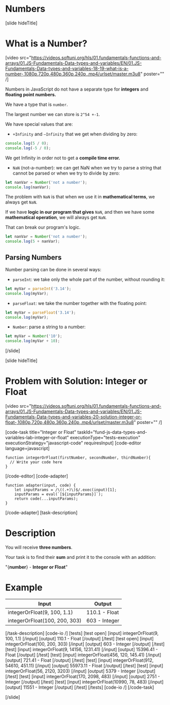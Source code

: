 # Numbers

[slide hideTitle]
# What is a Number?

[video src="https://videos.softuni.org/hls/01.fundamentals-functions-and-arrays/01.JS-Fundamentals-Data-types-and-variables/EN/01.JS-Fundamentals-Data-types-and-variables-18-19-what-is-a-number-,1080p,720p,480p,360p,240p,.mp4/urlset/master.m3u8" poster="" /]

Numbers in JavaScript do not have a separate type for **integers** and **floating point numbers.**

We have a type that is `number`.

The largest number we can store is `2^54 +-1`.

We have special values that are:

- `+Infinity` and `–Infinity` that we get when dividing by zero:

``` js live
console.log(5 / 0);
console.log(-5 / 0);
```

We get Infinity in order not to get a **compile time error.**


- `NaN` (not-a-number):  we can get NaN when we try to parse a string that cannot be parsed or when we try to divide by zero:


``` js live
let nanVar = Number('not a number');
console.log(nanVar);
```

The problem with `NaN` is that when we use it in **mathematical terms**, we always get `NaN`. 

If we have **logic in our program that gives** `NaN`, and then we have some **mathematical operation**, we will always get `NaN`. 

That can break our program's logic.

``` js live
let nanVar = Number('not a number');
console.log(5 + nanVar);
```

## Parsing Numbers

Number parsing can be done in several ways:

- `parseInt`: we take only the whole part of the number, without rounding it:

``` js live
let myVar = parseInt('3.14');
console.log(myVar);
```

- `parseFloat`: we take the number together with the floating point:

``` js live
let myVar = parseFloat('3.14');
console.log(myVar);
```

- `Number`: parse a string to a number:

``` js live
let myVar = Number('10');
console.log(myVar + 10);
```
[/slide]

[slide hideTitle]
# Problem with Solution: Integer or Float

[video src="https://videos.softuni.org/hls/01.fundamentals-functions-and-arrays/01.JS-Fundamentals-Data-types-and-variables/EN/01.JS-Fundamentals-Data-types-and-variables-20-solution-integer-or-float-,1080p,720p,480p,360p,240p,.mp4/urlset/master.m3u8" poster="" /]

[code-task title="Integer or Float" taskId="fund-js-data-types-and-variables-lab-integer-or-float" executionType="tests-execution" executionStrategy="javascript-code" requiresInput]
[code-editor language=javascript]
```
function integerOrFloat(firstNumber, secondNumber, thirdNumber){
  // Write your code here
}
```
[/code-editor]
[code-adapter]
```
function adapter(input, code) {
    let inputParams = /\((.+)\)$/.exec(input)[1];
    inputParams = eval(`[${inputParams}]`);
    return code(...inputParams);
}
```
[/code-adapter]
[task-description]
# Description

You will receive **three numbers**. 

Your task is to find their **sum** and print it to the console with an addition:

"\{**number**} - **Integer or Float**"


# Example
| **Input** | **Output** |
| --- | --- |
| integerOrFloat(9, 100, 1.1) | 110.1 - Float |
| integerOrFloat(100, 200, 303) | 603 - Integer|

[/task-description]
[code-io /]
[tests]
[test open]
[input]
integerOrFloat(9, 100, 1.1)
[/input]
[output]
110.1 - Float
[/output]
[/test]
[test open]
[input]
integerOrFloat(100, 200, 303)
[/input]
[output]
603 - Integer
[/output]
[/test]
[test]
[input]
integerOrFloat(9, 14156, 1231.41)
[/input]
[output]
15396.41 - Float
[/output]
[/test]
[test]
[input]
integerOrFloat(456, 120, 145.41)
[/input]
[output]
721.41 - Float
[/output]
[/test]
[test]
[input]
integerOrFloat(912, 54610, 451.11)
[/input]
[output]
55973.11 - Float
[/output]
[/test]
[test]
[input]
integerOrFloat(56, 2120, 3203)
[/input]
[output]
5379 - Integer
[/output]
[/test]
[test]
[input]
integerOrFloat(170, 2098, 483)
[/input]
[output]
2751 - Integer
[/output]
[/test]
[test]
[input]
integerOrFloat(10990, 78, 483)
[/input]
[output]
11551 - Integer
[/output]
[/test]
[/tests]
[code-io /]
[/code-task]

[/slide]
